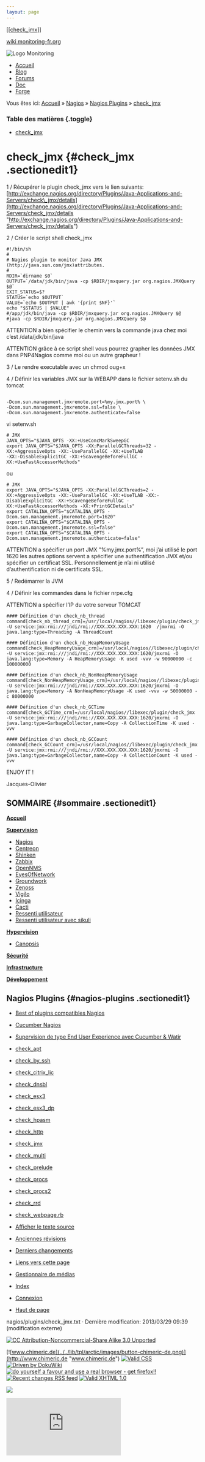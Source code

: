 ```yaml
---
layout: page
---
```


[[[check\_jmx](check_jmx@do=backlink.html)]]

[wiki monitoring-fr.org](../../start.html "[ALT+H]")

![Logo Monitoring](../../lib/tpl/arctic/images/logo_monitoring.png)

-   [Accueil](../../index.html "Cliquez pour revenir |  l'accueil")
-   [Blog](http://www.monitoring-fr.org "Blog & News")
-   [Forums](http://forums.monitoring-fr.org "Forums")
-   [Doc](http://doc.monitoring-fr.org "Doc")
-   [Forge](https://github.com/monitoring-fr "Forge")

Vous êtes ici: [Accueil](../../start.html "start") »
[Nagios](../start.html "nagios:start") » [Nagios
Plugins](start.html "nagios:plugins:start") »
[check\_jmx](check_jmx.html "nagios:plugins:check_jmx")

### Table des matières {.toggle}

-   [check\_jmx](check_jmx.html#check_jmx)

check\_jmx {#check_jmx .sectionedit1}
==========

1 / Récupérer le plugin check\_jmx vers le lien suivants:
[http://exchange.nagios.org/directory/Plugins/Java-Applications-and-Servers/check\_jmx/details](http://exchange.nagios.org/directory/Plugins/Java-Applications-and-Servers/check_jmx/details "http://exchange.nagios.org/directory/Plugins/Java-Applications-and-Servers/check_jmx/details")

2 / Créer le script shell check\_jmx

~~~~ {.code}
#!/bin/sh
#
# Nagios plugin to monitor Java JMX (http://java.sun.com/jmx)attributes.
# 
RDIR=`dirname $0`
OUTPUT=`/data/jdk/bin/java -cp $RDIR/jmxquery.jar org.nagios.JMXQuery $@`
EXIT_STATUS=$?
STATUS=`echo $OUTPUT`
VALUE=`echo $OUTPUT | awk '{print $NF}'`
echo "$STATUS | $VALUE"
#/app/jdk/bin/java -cp $RDIR/jmxquery.jar org.nagios.JMXQuery $@
#java -cp $RDIR/jmxquery.jar org.nagios.JMXQuery $@
~~~~

ATTENTION a bien spécifier le chemin vers la commande java chez moi
c’est /data/jdk/bin/java

ATTENTION grâce à ce script shell vous pourrez grapher les données JMX
dans PNP4Nagios comme moi ou un autre grapheur !

3 / Le rendre executable avec un chmod oug+x

4 / Définir les variables JMX sur la WEBAPP dans le fichier setenv.sh du
tomcat

~~~~ {.code}
  
-Dcom.sun.management.jmxremote.port=%my.jmx.port% \
-Dcom.sun.management.jmxremote.ssl=false \
-Dcom.sun.management.jmxremote.authenticate=false
~~~~

vi setenv.sh

~~~~ {.code}
# JMX
JAVA_OPTS="$JAVA_OPTS -XX:+UseConcMarkSweepGC
export JAVA_OPTS="$JAVA_OPTS -XX:ParallelGCThreads=32 -XX:+AggressiveOpts -XX:-UseParallelGC -XX:+UseTLAB
-XX:-DisableExplicitGC -XX:+ScavengeBeforeFullGC -XX:+UseFastAccessorMethods"
~~~~

ou

~~~~ {.code}
# JMX
export JAVA_OPTS="$JAVA_OPTS -XX:ParallelGCThreads=2 -XX:+AggressiveOpts -XX:-UseParallelGC -XX:+UseTLAB -XX:-DisableExplicitGC -XX:+ScavengeBeforeFullGC -XX:+UseFastAccessorMethods -XX:+PrintGCDetails"
export CATALINA_OPTS="$CATALINA_OPTS -Dcom.sun.management.jmxremote.port=1620"
export CATALINA_OPTS="$CATALINA_OPTS -Dcom.sun.management.jmxremote.ssl=false"
export CATALINA_OPTS="$CATALINA_OPTS -Dcom.sun.management.jmxremote.authenticate=false"
~~~~

ATTENTION a spécifier un port JMX ”%my.jmx.port%”, moi j’ai utilisé le
port 1620 les autres options servent a spécifier une authentification
JMX et/ou spécifier un certificat SSL. Personnellement je n’ai ni
utilisé d’authentification ni de certificats SSL.

5 / Redémarrer la JVM

4 / Définir les commandes dans le fichier nrpe.cfg

ATTENTION a spécifier l’IP du votre serveur TOMCAT

~~~~ {.code}
#### Définition d'un check_nb_thread
command[check_nb_thread_crm]=/usr/local/nagios//libexec/plugin/check_jmx -U service:jmx:rmi:///jndi/rmi://XXX.XXX.XXX.XXX:1620  /jmxrmi -O java.lang:type=Threading -A ThreadCount
~~~~

~~~~ {.code}
#### Définition d'un check_nb_HeapMemoryUsage
command[check_HeapMemoryUsage_crm]=/usr/local/nagios//libexec/plugin/check_jmx -U service:jmx:rmi:///jndi/rmi://XXX.XXX.XXX.XXX:1620/jmxrmi -O java.lang:type=Memory -A HeapMemoryUsage -K used -vvv -w 90000000 -c 100000000
~~~~

~~~~ {.code}
#### Définition d'un check_nb_NonHeapMemoryUsage
command[check_NonHeapMemoryUsage_crm]=/usr/local/nagios//libexec/plugin/check_jmx -U service:jmx:rmi:///jndi/rmi://XXX.XXX.XXX.XXX:1620/jmxrmi -O java.lang:type=Memory -A NonHeapMemoryUsage -K used -vvv -w 50000000 -c 80000000
~~~~

~~~~ {.code}
#### Définition d'un check_nb_GCTime
command[check_GCTime_crm]=/usr/local/nagios//libexec/plugin/check_jmx -U service:jmx:rmi:///jndi/rmi://XXX.XXX.XXX.XXX:1620/jmxrmi -O java.lang:type=GarbageCollector,name=Copy -A CollectionTime -K used -vvv
~~~~

~~~~ {.code}
#### Définition d'un check_nb_GCCount
command[check_GCCount_crm]=/usr/local/nagios//libexec/plugin/check_jmx -U service:jmx:rmi:///jndi/rmi://XXX.XXX.XXX.XXX:1620/jmxrmi -O java.lang:type=GarbageCollector,name=Copy -A CollectionCount -K used -vvv
~~~~

ENJOY IT !

Jacques-Olivier

SOMMAIRE {#sommaire .sectionedit1}
--------

**[Accueil](../../start.html "start")**

**[Supervision](../../supervision/start.html "supervision:start")**

-   [Nagios](../start.html "nagios:start")
-   [Centreon](../../centreon/start.html "centreon:start")
-   [Shinken](../../shinken/start.html "shinken:start")
-   [Zabbix](../../zabbix/start.html "zabbix:start")
-   [OpenNMS](../../opennms/start.html "opennms:start")
-   [EyesOfNetwork](../../eyesofnetwork/start.html "eyesofnetwork:start")
-   [Groundwork](../../groundwork/start.html "groundwork:start")
-   [Zenoss](../../zenoss/start.html "zenoss:start")
-   [Vigilo](../../vigilo/start.html "vigilo:start")
-   [Icinga](../../icinga/start.html "icinga:start")
-   [Cacti](../../cacti/start.html "cacti:start")
-   [Ressenti
    utilisateur](../../supervision/eue/start.html "supervision:eue:start")
-   [Ressenti utilisateur avec
    sikuli](../../sikuli/eue/start.html "sikuli:eue:start")

**[Hypervision](../../hypervision/start.html "hypervision:start")**

-   [Canopsis](../../canopsis/start.html "canopsis:start")

**[Sécurité](../../securite/start.html "securite:start")**

**[Infrastructure](../../infra/start.html "infra:start")**

**[Développement](../../dev/start.html "dev:start")**

Nagios Plugins {#nagios-plugins .sectionedit1}
--------------

-   [Best of plugins compatibles
    Nagios](bestof.html "nagios:plugins:bestof")
-   [Cucumber
    Nagios](cucumber-nagios.html "nagios:plugins:cucumber-nagios")
-   [Supervision de type End User Experience avec Cucumber &
    Watir](cucumber-nagios-watir.html "nagios:plugins:cucumber-nagios-watir")
-   [check\_apt](check_apt.html "nagios:plugins:check_apt")
-   [check\_by\_ssh](check_by_ssh.html "nagios:plugins:check_by_ssh")
-   [check\_citrix\_lic](check_citrix_lic.html "nagios:plugins:check_citrix_lic")
-   [check\_dnsbl](check_dnsbl.html "nagios:plugins:check_dnsbl")
-   [check\_esx3](check_esx3.html "nagios:plugins:check_esx3")
-   [check\_esx3\_dp](check_esx3_dp.html "nagios:plugins:check_esx3_dp")
-   [check\_hpasm](check_hpasm.html "nagios:plugins:check_hpasm")
-   [check\_http](check_http.html "nagios:plugins:check_http")
-   [check\_jmx](check_jmx.html "nagios:plugins:check_jmx")
-   [check\_multi](check_multi.html "nagios:plugins:check_multi")
-   [check\_prelude](check_prelude.html "nagios:plugins:check_prelude")
-   [check\_procs](check_procs.html "nagios:plugins:check_procs")
-   [check\_procs2](check_procs2.html "nagios:plugins:check_procs2")
-   [check\_rrd](../../plugins/check_rrd.html "nagios:plugins:check_rrd")
-   [check\_webpage.rb](check_webpage.rb.html "nagios:plugins:check_webpage.rb")

-   [Afficher le texte
    source](check_jmx@do=edit&rev=0.html "Afficher le texte source [V]")
-   [Anciennes
    révisions](check_jmx@do=revisions.html "Anciennes révisions [O]")
-   [Derniers
    changements](check_jmx@do=recent.html "Derniers changements [R]")
-   [Liens vers cette
    page](check_jmx@do=backlink.html "Liens vers cette page")
-   [Gestionnaire de
    médias](check_jmx@do=media.html "Gestionnaire de médias")
-   [Index](check_jmx@do=index.html "Index [X]")
-   [Connexion](check_jmx@do=login&sectok=6bca6bdf16f8880de3d6d3649db89a26.html "Connexion")
-   [Haut de page](check_jmx.html#dokuwiki__top "Haut de page [T]")

nagios/plugins/check\_jmx.txt · Dernière modification: 2013/03/29 09:39
(modification externe)

[![CC Attribution-Noncommercial-Share Alike 3.0
Unported](../../lib/images/license/button/cc-by-nc-sa.png)](http://creativecommons.org/licenses/by-nc-sa/3.0/)

[![www.chimeric.de](../../lib/tpl/arctic/images/button-chimeric-de.png)](http://www.chimeric.de "www.chimeric.de")
[![Valid
CSS](../../lib/tpl/arctic/images/button-css.png)](http://jigsaw.w3.org/css-validator/check/referer "Valid CSS")
[![Driven by
DokuWiki](../../lib/tpl/arctic/images/button-dw.png)](http://wiki.splitbrain.org/wiki:dokuwiki "Driven by DokuWiki")
[![do yourself a favour and use a real browser - get
firefox!!](../../lib/tpl/arctic/images/button-firefox.png)](http://www.firefox-browser.de "do yourself a favour and use a real browser - get firefox")
[![Recent changes RSS
feed](../../lib/tpl/arctic/images/button-rss.png)](../../feed.php "Recent changes RSS feed")
[![Valid XHTML
1.0](../../lib/tpl/arctic/images/button-xhtml.png)](http://validator.w3.org/check/referer "Valid XHTML 1.0")

![](../../lib/exe/indexer.php@id=nagios%253Aplugins%253Acheck_jmx&1424859574)

![](http://analytics.monitoring-fr.org/piwik.php?idsite=2)
